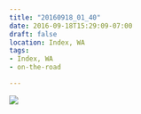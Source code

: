 ```yaml
---
title: "20160918_01_40"
date: 2016-09-18T15:29:09-07:00
draft: false
location: Index, WA
tags:
- Index, WA
- on-the-road

---
```

![](https://d17enza3bfujl8.cloudfront.net/20160918_01_40.jpg)
